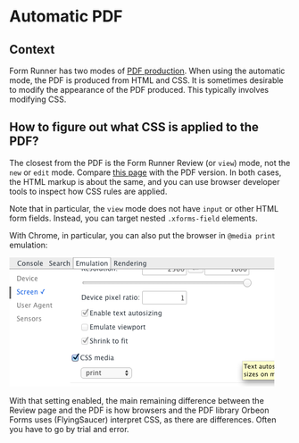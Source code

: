 # Automatic PDF



## Context

Form Runner has two modes of [PDF production](../../form-builder/pdf-production.md). When using the automatic mode, the PDF is produced from HTML and CSS. It is sometimes desirable to modify the appearance of the PDF produced. This typically involves modifying CSS.

## How to figure out what CSS is applied to the PDF?

The closest from the PDF is the Form Runner Review (or `view`) mode, not the `new` or `edit` mode. Compare
[this page](http://demo.orbeon.com/orbeon/fr/orbeon/bookshelf/view/891ce63e59c17348f6fda273afe28c2b) with the PDF version.
In both cases, the HTML markup is about the same, and you can use browser developer tools to inspect how CSS rules are applied.

Note that in particular, the `view` mode does not have `input` or other HTML form fields. Instead, you can
target nested `.xforms-field` elements.

With Chrome, in particular, you can also put the browser in `@media print` emulation:

![Chrome emulation settings](../images/chrome-media-emulation.png)

With that setting enabled, the main remaining difference between the Review page and the PDF is how browsers and the PDF
library Orbeon Forms uses (FlyingSaucer) interpret CSS, as there are differences. Often you have to go by trial and error.
